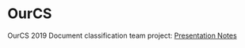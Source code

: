 # OurCS
OurCS 2019 Document classification team project:
[Presentation Notes](https://docs.google.com/presentation/d/1HI304tqbUWXy_r0BA2RsMk2nKq1hR1jzopkuCwYNqM8/edit?usp=sharing)
